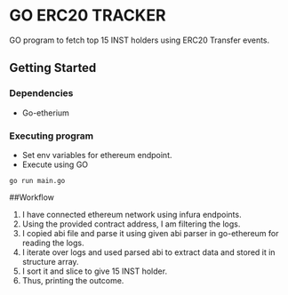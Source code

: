 # GO ERC20 TRACKER

GO program to fetch top 15 INST holders using ERC20 Transfer events.

## Getting Started

### Dependencies

* Go-etherium

### Executing program

* Set env variables for ethereum endpoint.
* Execute using GO
```
go run main.go
```

##Workflow
1. I have connected ethereum network using infura endpoints.
2. Using the provided contract address, I am filtering the logs.
3. I copied abi file and parse it using given abi parser in go-ethereum for reading the logs.
4. I iterate over logs and used parsed abi to extract data and stored it in structure array.
5. I sort it and slice to give 15 INST holder.
6. Thus, printing the outcome.
